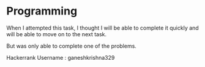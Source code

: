 # Programming
When I attempted this task, I thought I will be able to complete it quickly and will be able to move on to the next task.

But was only able to complete one of the problems.

Hackerrank Username : ganeshkrishna329
